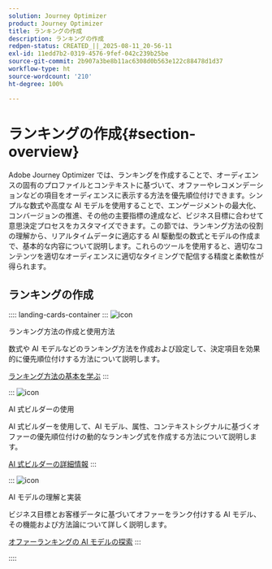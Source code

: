 ```yaml
---
solution: Journey Optimizer
product: Journey Optimizer
title: ランキングの作成
description: ランキングの作成
redpen-status: CREATED_||_2025-08-11_20-56-11
exl-id: 11edd7b2-0319-4576-9fef-042c239b25be
source-git-commit: 2b907a3be8b11ac6308d0b563e122c88478d1d37
workflow-type: ht
source-wordcount: '210'
ht-degree: 100%

---
```


# ランキングの作成{#section-overview}

Adobe Journey Optimizer では、ランキングを作成することで、オーディエンスの固有のプロファイルとコンテキストに基づいて、オファーやレコメンデーションなどの項目をオーディエンスに表示する方法を優先順位付けできます。シンプルな数式や高度な AI モデルを使用することで、エンゲージメントの最大化、コンバージョンの推進、その他の主要指標の達成など、ビジネス目標に合わせて意思決定プロセスをカスタマイズできます。この節では、ランキング方法の役割の理解から、リアルタイムデータに適応する AI 駆動型の数式とモデルの作成まで、基本的な内容について説明します。これらのツールを使用すると、適切なコンテンツを適切なオーディエンスに適切なタイミングで配信する精度と柔軟性が得られます。

## ランキングの作成

:::: landing-cards-container
:::
![icon](https://cdn.experienceleague.adobe.com/icons/circle-play.svg)

ランキング方法の作成と使用方法

数式や AI モデルなどのランキング方法を作成および設定して、決定項目を効果的に優先順位付けする方法について説明します。

[ランキング方法の基本を学ぶ](../using/experience-decisioning/ranking/ranking.md)
:::

:::
![icon](https://cdn.experienceleague.adobe.com/icons/gear.svg)

AI 式ビルダーの使用

AI 式ビルダーを使用して、AI モデル、属性、コンテキストシグナルに基づくオファーの優先順位付けの動的なランキング式を作成する方法について説明します。

[AI 式ビルダーの詳細情報](../using/experience-decisioning/ranking/ranking-formulas.md)
:::

:::
![icon](https://cdn.experienceleague.adobe.com/icons/book.svg?lang=ja)

AI モデルの理解と実装

ビジネス目標とお客様データに基づいてオファーをランク付けする AI モデル、その機能および方法論について詳しく説明します。

[オファーランキングの AI モデルの探索](experience-decisioning-ai-models-landing-page.md)
:::

::::
